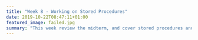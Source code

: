 ```yaml
---
title: "Week 8 - Working on Stored Procedures"
date: 2019-10-22T08:47:11+01:00
featured_image: failed.jpg
summary: "This week review the midterm, and cover stored procedures and user-defined functions; optional parameters, input and output parameters; how to raise errors"
---
```

